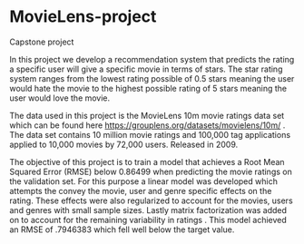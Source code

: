 # MovieLens-project
Capstone project

In this project we develop a recommendation system that predicts the rating a specific user will give a specific movie in terms of stars. The star rating system ranges from the lowest rating possible of 0.5 stars meaning the user would hate the movie to the highest possible rating of 5 stars meaning the user would love the movie.

The data used in this project is the MovieLens 10m movie ratings data set which can be found here https://grouplens.org/datasets/movielens/10m/ . The data set contains 10 million movie ratings and 100,000 tag applications applied to 10,000 movies by 72,000 users. Released in 2009.

The objective of this project is to train a model that achieves a Root Mean Squared Error (RMSE) below 0.86499 when predicting the movie ratings on the validation set. For this purpose a linear model was developed which attempts the convey the movie, user and genre specific effects on the rating. These effects were also regularized to account for the movies, users and genres with small sample sizes. Lastly matrix factorization was added on to account for the remaining variability in ratings . This model achieved an RMSE of .7946383 which fell well below the target value.

